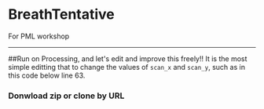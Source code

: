 # BreathTentative
For PML workshop

---

##Run on Processing, and let's edit and improve this freely!!
It is the most simple editting that to change the values of `scan_x` and `scan_y`, such as in this code below line 63.

### Donwload zip or clone by URL
